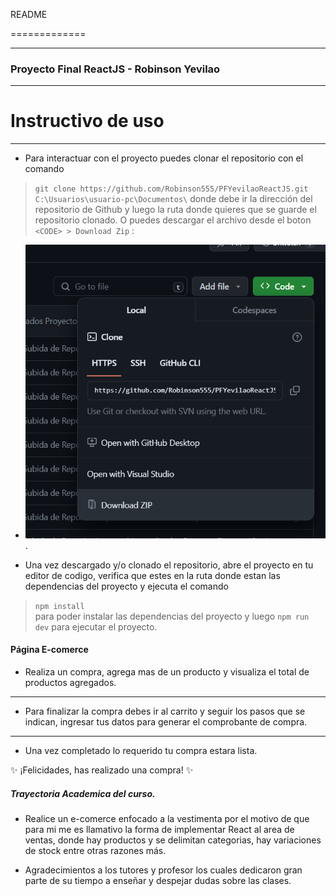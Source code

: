 README

=============

-------------
### Proyecto Final ReactJS - Robinson Yevilao
-------------

# Instructivo de uso

-------------


- Para interactuar con el proyecto puedes clonar el repositorio con el comando 
> `git clone https://github.com/Robinson555/PFYevilaoReactJS.git C:\Usuarios\usuario-pc\Documentos\`
donde debe ir la dirección del repositorio de Github y luego la ruta donde quieres que se guarde el repositorio clonado. O puedes descargar el archivo desde el boton 
> `<CODE> > Download Zip` :
  
- ![Imagen del Logo](https://github.com/Robinson555/PFYevilaoReactJS/blob/main/public/Capturas/downloadzip.png).


- Una vez descargado y/o clonado el repositorio, abre el proyecto en tu editor de codigo, verifica que estes en la ruta donde estan las
dependencias del proyecto y ejecuta el comando 
> `npm install`  
para poder instalar las dependencias del proyecto y
luego 
> `npm run dev` 
para ejecutar el proyecto.



#### Página E-comerce

  - Realiza un compra, agrega mas de un producto y visualiza el total de productos agregados.
---
  - Para finalizar la compra debes ir al carrito y seguir los pasos que se indican, ingresar tus datos para generar el comprobante de compra.
---
  - Una vez completado lo requerido tu compra estara lista.

 ✨ ¡Felicidades, has realizado una compra! ✨



##### Trayectoria Academica del curso.

- Realice un e-comerce enfocado a la vestimenta por el motivo de que para mi me es llamativo la forma de implementar React al area de ventas, donde hay productos y se delimitan categorias, hay variaciones de stock entre otras razones más.

- Agradecimientos a los tutores y profesor los cuales dedicaron gran parte de su tiempo a enseñar y despejar dudas sobre las clases.
